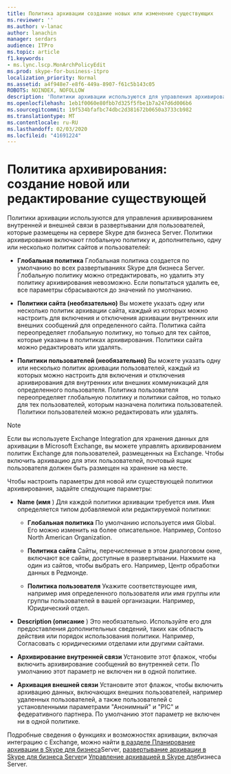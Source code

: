 ```yaml
---
title: Политика архивации создание новых или изменение существующих
ms.reviewer: ''
ms.author: v-lanac
author: lanachin
manager: serdars
audience: ITPro
ms.topic: article
f1.keywords:
- ms.lync.lscp.MonArchPolicyEdit
ms.prod: skype-for-business-itpro
localization_priority: Normal
ms.assetid: a4f948e7-e8f6-449a-8907-f61c5b143c05
ROBOTS: NOINDEX, NOFOLLOW
description: 'Политики архивации используются для управления архивированием внутренней и внешней связи в развертывании для пользователей, которые размещены на сервере Skype для бизнеса Server. Политики архивирования включают глобальную политику и, дополнительно, одну или несколько политик сайтов и пользователей:'
ms.openlocfilehash: 1eb1f0060e80fbb7d325f5fbe1b7a247d6d006b6
ms.sourcegitcommit: 19f534bfafbc74dbc2d381672b0650a3733cb982
ms.translationtype: MT
ms.contentlocale: ru-RU
ms.lasthandoff: 02/03/2020
ms.locfileid: "41691224"
---
```

# <a name="archiving-policy-create-new-or-edit-existing"></a>Политика архивирования: создание новой или редактирование существующей
 
Политики архивации используются для управления архивированием внутренней и внешней связи в развертывании для пользователей, которые размещены на сервере Skype для бизнеса Server. Политики архивирования включают глобальную политику и, дополнительно, одну или несколько политик сайтов и пользователей:
  
- **Глобальная политика** Глобальная политика создается по умолчанию во всех развертываниях Skype для бизнеса Server. Глобальную политику можно отредактировать, но удалить эту политику архивирования невозможно. Если попытаться удалить ее, все параметры сбрасываются до значений по умолчанию.
    
- **Политики сайта (необязательно)** Вы можете указать одну или несколько политик архивации сайта, каждый из которых можно настроить для включения и отключения архивации внутренних или внешних сообщений для определенного сайта. Политика сайта переопределяет глобальную политику, но только для тех сайтов, которые указаны в политиках архивирования. Политики сайта можно редактировать или удалять.
    
- **Политики пользователей (необязательно)** Вы можете указать одну или несколько политик архивации пользователей, каждый из которых можно настроить для включения и отключения архивирования для внутренних или внешних коммуникаций для определенного пользователя. Политика пользователя переопределяет глобальную политику и политики сайтов, но только для тех пользователей, которым назначена политика пользователей. Политики пользователей можно редактировать или удалять.
    
> [!NOTE]
> Если вы используете Exchange Integration для хранения данных для архивации в Microsoft Exchange, вы можете управлять архивированием политик Exchange для пользователей, размещенных на Exchange. Чтобы включить архивацию для этих пользователей, почтовый ящик пользователя должен быть размещен на хранение на месте. 
  
Чтобы настроить параметры для новой или существующей политики архивирования, задайте следующие параметры:
- **Name (имя** ) Для каждой политики архивации требуется имя. Имя определяется типом добавляемой или редактируемой политики:
    
  - **Глобальная политика** По умолчанию используется имя Global. Его можно изменить на более описательное. Например, Contoso North American Organization.
    
  - **Политика сайта** Сайты, перечисленные в этом диалоговом окне, включают все сайты, доступные в развертывании. Нажмите на один из сайтов, чтобы выбрать его. Например, Центр обработки данных в Редмонде.
    
  - **Политика пользователя** Укажите соответствующее имя, например имя определенного пользователя или имя группы или группы пользователей в вашей организации. Например, Юридический отдел.
    
- **Description (описание** ) Это необязательно. Используйте его для предоставления дополнительных сведений, таких как область действия или порядок использования политики. Например, Согласовать с юридическими отделами или другими сайтами.
    
- **Архивирование внутренней связи** Установите этот флажок, чтобы включить архивирование сообщений во внутренней сети. По умолчанию этот параметр не включен ни в одной политике.
    
- **Архивация внешней связи** Установите этот флажок, чтобы включить архивацию данных, включающих внешних пользователей, например удаленных пользователей, а также пользователей с установленными параметрами "Анонимный" и "PIC" и федеративного партнера. По умолчанию этот параметр не включен ни в одной политике.
    
Подробные сведения о функциях и возможностях архивации, включая интеграцию с Exchange, можно найти [в разделе Планирование архивации в Skype для бизнеса](../../../plan-your-deployment/archiving/archiving.md)Server, [развертывание архивации в Skype для бизнеса Server](../../../deploy/deploy-archiving/deploy-archiving.md)и [Управление архивацией в Skype для](../../../manage/archiving/archiving.md)бизнеса Server.

